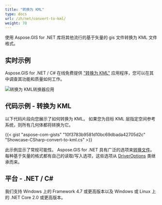 ```yaml
---
title: "转换为 KML"
type: docs
url: /zh/net/convert-to-kml/
weight: 70
---
```


使用 Aspose.GIS for .NET 库将其他流行的基于矢量的 gis 文件转换为 KML 文件格式。

## **实时示例**

Aspose.GIS for .NET / C# 在线免费提供 ["转换为 KML"](https://products.aspose.app/gis/conversion/convert-to-kml) 应用程序，您可以在其中调查其功能和质量如何工作。

![转换为 KML转换器应用](conversion.png)

## **代码示例 - 转换为 KML**

以下代码片段向您展示了如何转换为 KML。 如果您为目标 KML 层指定空间参考系统，则所有几何体都将转换为它。 

{{< gist "aspose-com-gists" "10f3783b9581d10bc69dbada42705d2c" "Showcase-CSharp-convert-to-kml.cs" >}}

此示例显示了常规可能性。 Aspose.GIS for .NET 具有广泛的选项来[转换文件](https://docs.aspose.com/gis/net/vector-layers/)。 每种基于矢量的格式都有自己的读取/写入选项，这些选项从 [DriverOptions](https://reference.aspose.com/gis/net/aspose.gis/driveroptions) 类继承而来。

## **平台 - .NET / C#**

我们支持 Windows 上的 Framework 4.7 或更高版本以及 Windows 或 Linux 上的 .NET Core 2.0 或更高版本。
